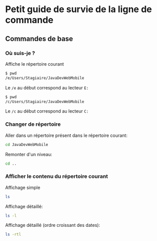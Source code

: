 # Petit guide de survie de la ligne de commande
## Commandes de base

### Où suis-je ?
Affiche le répertoire courant

```bash
$ pwd
/e/Users/Stagiaire/JavaDevWebMobile
```

Le `/e` au début correspond au lecteur `E:`

```bash
$ pwd
/c/Users/Stagiaire/JavaDevWebMobile
```

Le `/c` au début correspond au lecteur `C:`

### Changer de répertoire

Aller dans un répertoire présent dans le répertoire courant:

```bash
cd JavaDevWebMobile
```

Remonter d'un niveau:

```bash
cd ..
```

### Afficher le contenu du répertoire courant

Affichage simple

```bash
ls
```

Affichage détaillé:

```bash
ls -l
```

Affichage détaillé (ordre croissant des dates):

```bash
ls -rtl
```

